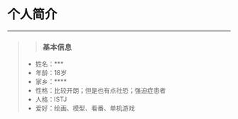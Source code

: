 # 个人简介
---
>>### 基本信息
>- 姓名：***
>- 年龄：18岁
>- 家乡：****
>- 性格：比较开朗；但是也有点社恐；强迫症患者
>- 人格：ISTJ
>- 爱好：绘画、模型、看番、单机游戏
